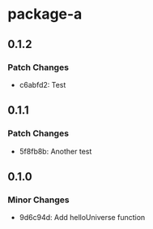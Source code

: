 # package-a

## 0.1.2

### Patch Changes

- c6abfd2: Test

## 0.1.1

### Patch Changes

- 5f8fb8b: Another test

## 0.1.0

### Minor Changes

- 9d6c94d: Add helloUniverse function
